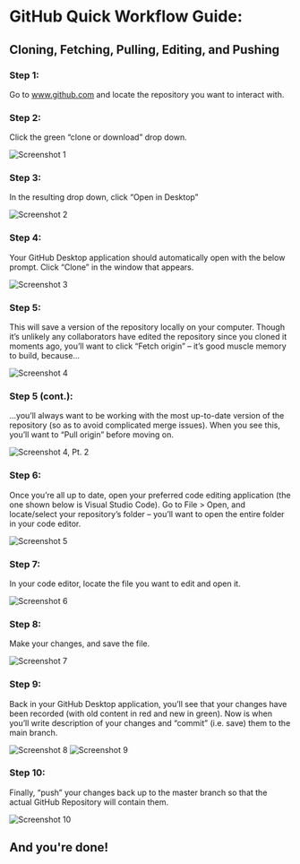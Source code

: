 # GitHub Quick Workflow Guide:
## Cloning, Fetching, Pulling, Editing, and Pushing

### Step 1: 
Go to www.github.com and locate the repository you want to interact with.  

### Step 2:
Click the green “clone or download” drop down.  

![Screenshot 1](img/screen-shots/1.png?raw=true)

### Step 3:
In the resulting drop down, click “Open in Desktop”

![Screenshot 2](img/screen-shots/2.png?raw=true)

### Step 4: 
Your GitHub Desktop application should automatically open with the below prompt. Click “Clone” in the window that appears. 

![Screenshot 3](img/screen-shots/3.png?raw=true)

### Step 5: 
This will save a version of the repository locally on your computer. Though it’s unlikely any collaborators have edited the repository since you cloned it moments ago,  you’ll want to click “Fetch origin” – it’s good muscle memory to build, because...

![Screenshot 4](img/screen-shots/4.png?raw=true)

### Step 5 (cont.): 
...you’ll always want to be working with the most up-to-date version of the repository (so as to avoid complicated merge issues). When you see this, you’ll want to “Pull origin” before moving on.

![Screenshot 4, Pt. 2](img/screen-shots/4-part-2.png?raw=true)

### Step 6: 
Once you’re all up to date, open your preferred code editing application (the one shown below is Visual Studio Code). Go to File > Open, and locate/select your repository’s folder – you’ll want to open the entire folder in your code editor.

![Screenshot 5](img/screen-shots/5.png?raw=true)

### Step 7: 
In your code editor, locate the file you want to edit and open it.

![Screenshot 6](img/screen-shots/6.png?raw=true)

### Step 8: 
Make your changes, and save the file.

![Screenshot 7](img/screen-shots/7.png?raw=true)

### Step 9: 
Back in your GitHub Desktop application, you’ll see that your changes have been recorded (with old content in red and new in green). Now is when you’ll write description of your changes and “commit” (i.e. save) them to the main branch.

![Screenshot 8](img/screen-shots/8.png?raw=true)
![Screenshot 9](img/screen-shots/9.png?raw=true)

### Step 10: 
Finally, “push” your changes back up to the master branch so that the actual GitHub Repository will contain them.

![Screenshot 10](img/screen-shots/10.png?raw=true)

## And you're done!